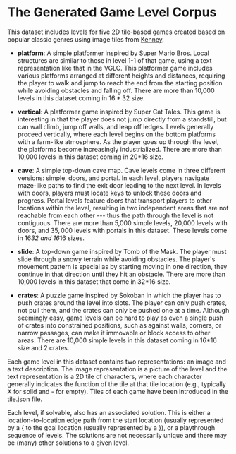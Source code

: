 # The Generated Game Level Corpus

This dataset includes levels for five 2D tile-based games created based on popular classic genres using image tiles from [Kenney](https://www.kenney.nl/).

- **platform**: A simple platformer inspired by Super Mario Bros. Local structures are similar to those in level 1-1 of that game, using a text representation like that in the VGLC. This platformer game includes various platforms arranged at different heights and distances, requiring the player to walk and jump to reach the end from the starting position while avoiding obstacles and falling off. There are more than 10,000 levels in this dataset coming in $16*32$ size.

- **vertical**: A platformer game inspired by Super Cat Tales. This game is interesting in that the player does not jump directly from a standstill, but can wall climb, jump off walls, and leap off ledges. Levels generally proceed vertically, where each level begins on the bottom platforms with a farm-like atmosphere. As the player goes up through the level, the platforms become increasingly industrialized. There are more than 10,000 levels in this dataset coming in 20*16 size.

- **cave**: A simple top-down cave map. Cave levels come in three different versions: simple, doors, and portal. In each level, players navigate maze-like paths to find the exit door leading to the next level. In levels with doors, players must locate keys to unlock these doors and progress. Portal levels feature doors that transport players to other locations within the level, resulting in two independent areas that are not reachable from each other --- thus the path through the level is not contiguous. There are more than 5,000 simple levels, 20,000 levels with doors, and $35,000$ levels with portals in this dataset. These levels come in 16*32 and 16*16 sizes. 

- **slide**: A top-down game inspired by Tomb of the Mask. The player must slide through a snowy terrain while avoiding obstacles. The player's movement pattern is special as by starting moving in one direction, they continue in that direction until they hit an obstacle. There are more than 10,000 levels in this dataset that come in 32*16 size.

- **crates**: A puzzle game inspired by Sokoban in which the player has to push crates around the level into slots. The player can only push crates, not pull them, and the crates can only be pushed one at a time. Although seemingly easy, game levels can be hard to play as even a single push of crates into constrained positions, such as against walls, corners, or narrow passages, can make it immovable or block access to other areas. There are 10,000 simple levels in this dataset coming in 16*16 size and 2 crates.

Each game level in this dataset contains two representations: an image and a text description. The image representation is a picture of the level and the text representation is a 2D tile of characters, where each character generally indicates the function of the tile at that tile location (e.g., typically X for solid and - for empty). Tiles of each game have been introduced in the tile.json file.

Each level, if solvable, also has an associated solution. This is either a location-to-location edge path from the start location (usually represented by a { to the goal location (usually represented by a }), or a playthrough sequence of levels.  The solutions are not necessarily unique and there may be (many) other solutions to a given level.
